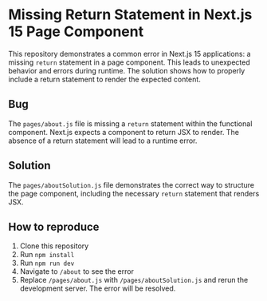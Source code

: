 # Missing Return Statement in Next.js 15 Page Component

This repository demonstrates a common error in Next.js 15 applications: a missing `return` statement in a page component.  This leads to unexpected behavior and errors during runtime. The solution shows how to properly include a return statement to render the expected content.

## Bug
The `pages/about.js` file is missing a `return` statement within the functional component.  Next.js expects a component to return JSX to render.  The absence of a return statement will lead to a runtime error.

## Solution
The `pages/aboutSolution.js` file demonstrates the correct way to structure the page component, including the necessary `return` statement that renders JSX.

## How to reproduce
1. Clone this repository
2. Run `npm install`
3. Run `npm run dev`
4. Navigate to `/about` to see the error
5. Replace `/pages/about.js` with `/pages/aboutSolution.js` and rerun the development server. The error will be resolved.
